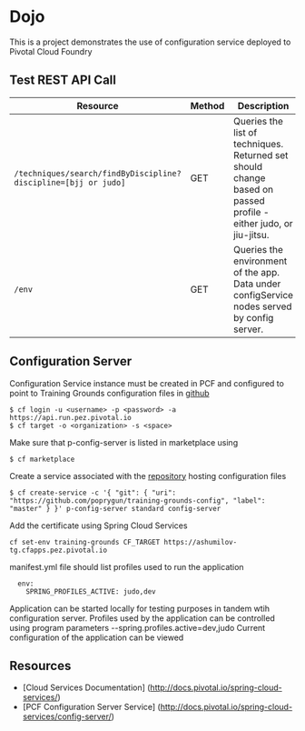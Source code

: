 # Dojo
This is a project demonstrates the use of configuration service deployed to Pivotal Cloud Foundry

## Test REST API Call
| Resource        | Method           | Description  |
| --- | --- | --- |
| `/techniques/search/findByDiscipline?discipline=[bjj or judo]` | GET | Queries the list of techniques.  Returned set should change based on passed profile - either judo, or jiu-jitsu. |
| `/env` | GET | Queries the environment of the app.  Data under configService nodes served by config server. |

## Configuration Server
Configuration Service instance must be created in PCF and configured to point to Training Grounds configuration files in [github](https://github.com/poprygun/training-grounds-config)
```
$ cf login -u <username> -p <password> -a https://api.run.pez.pivotal.io
$ cf target -o <organization> -s <space>

```
Make sure that p-config-server is listed in marketplace using
```
$ cf marketplace
```
Create a service associated with the [repository](https://github.com/poprygun/training-grounds-config) hosting configuration files
```
$ cf create-service -c '{ "git": { "uri": "https://github.com/poprygun/training-grounds-config", "label": "master" } }' p-config-server standard config-server
```
Add the certificate using Spring Cloud Services
```
cf set-env training-grounds CF_TARGET https://ashumilov-tg.cfapps.pez.pivotal.io
```

manifest.yml file should list profiles used to run the application
```
  env:
    SPRING_PROFILES_ACTIVE: judo,dev
```    
Application can be started locally for testing purposes in tandem wtih configuration server.  Profiles used by the application can be controlled using program parameters --spring.profiles.active=dev,judo
Current configuration of the application can be viewed 
## Resources
* [Cloud Services Documentation] (http://docs.pivotal.io/spring-cloud-services/)
* [PCF Configuration Server Service] (http://docs.pivotal.io/spring-cloud-services/config-server/)
